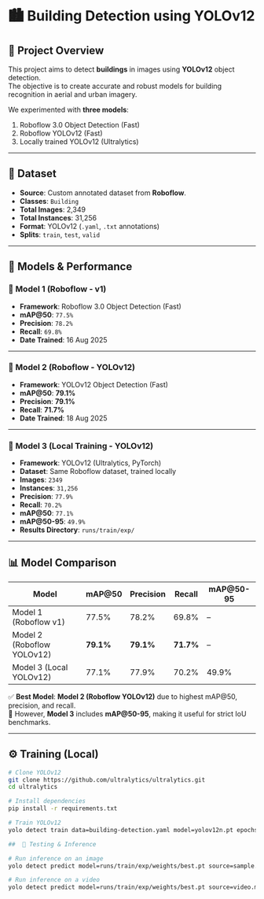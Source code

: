 # 🏙️ Building Detection using YOLOv12

## 📌 Project Overview
This project aims to detect **buildings** in images using **YOLOv12** object detection.  
The objective is to create accurate and robust models for building recognition in aerial and urban imagery.  

We experimented with **three models**:
1. Roboflow 3.0 Object Detection (Fast)  
2. Roboflow YOLOv12 (Fast)  
3. Locally trained YOLOv12 (Ultralytics)  

---

## 📂 Dataset
- **Source**: Custom annotated dataset from **Roboflow**.  
- **Classes**: `Building`  
- **Total Images**: 2,349  
- **Total Instances**: 31,256  
- **Format**: YOLOv12 (`.yaml`, `.txt` annotations)  
- **Splits**: `train`, `test`, `valid`  

---

## 🤖 Models & Performance

### 🔹 Model 1 (Roboflow - v1)
- **Framework**: Roboflow 3.0 Object Detection (Fast)  
- **mAP@50**: `77.5%`  
- **Precision**: `78.2%`  
- **Recall**: `69.8%`  
- **Date Trained**: 16 Aug 2025  

---

### 🔹 Model 2 (Roboflow - YOLOv12)
- **Framework**: YOLOv12 Object Detection (Fast)  
- **mAP@50**: **79.1%**  
- **Precision**: **79.1%**  
- **Recall**: **71.7%**  
- **Date Trained**: 18 Aug 2025  

---

### 🔹 Model 3 (Local Training - YOLOv12)
- **Framework**: YOLOv12 (Ultralytics, PyTorch)  
- **Dataset**: Same Roboflow dataset, trained locally  
- **Images**: `2349`  
- **Instances**: `31,256`  
- **Precision**: `77.9%`  
- **Recall**: `70.2%`  
- **mAP@50**: `77.1%`  
- **mAP@50-95**: `49.9%`  
- **Results Directory**: `runs/train/exp/`  

---

## 📊 Model Comparison

| Model | mAP@50 | Precision | Recall | mAP@50-95 |
|-------|--------|-----------|--------|-----------|
| Model 1 (Roboflow v1) | 77.5% | 78.2% | 69.8% | – |
| Model 2 (Roboflow YOLOv12) | **79.1%** | **79.1%** | **71.7%** | – |
| Model 3 (Local YOLOv12) | 77.1% | 77.9% | 70.2% | 49.9% |

✅ **Best Model**: **Model 2 (Roboflow YOLOv12)** due to highest mAP@50, precision, and recall.  
📌 However, **Model 3** includes **mAP@50-95**, making it useful for strict IoU benchmarks.  

---

## ⚙️ Training (Local)

```bash
# Clone YOLOv12
git clone https://github.com/ultralytics/ultralytics.git
cd ultralytics

# Install dependencies
pip install -r requirements.txt

# Train YOLOv12
yolo detect train data=building-detection.yaml model=yolov12n.pt epochs=50 imgsz=640

##  🧪 Testing & Inference

# Run inference on an image
yolo detect predict model=runs/train/exp/weights/best.pt source=sample.jpg

# Run inference on a video
yolo detect predict model=runs/train/exp/weights/best.pt source=video.mp4

